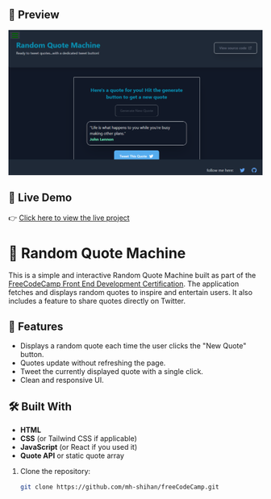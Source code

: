 ## 📸 Preview

![Random Quote Machine Screenshot](random-quote-machine.png) <!-- Replace with actual screenshot if available -->

## 🔗 Live Demo

👉 [Click here to view the live project](hhttps://codepen.io/Mahmudul-Hasan-Shihan/full/ByymXXX)

# 🎲 Random Quote Machine

This is a simple and interactive Random Quote Machine built as part of the [FreeCodeCamp Front End Development Certification](https://www.freecodecamp.org/learn). The application fetches and displays random quotes to inspire and entertain users. It also includes a feature to share quotes directly on Twitter.

## 🚀 Features

- Displays a random quote each time the user clicks the "New Quote" button.
- Quotes update without refreshing the page.
- Tweet the currently displayed quote with a single click.
- Clean and responsive UI.

## 🛠️ Built With

- **HTML**
- **CSS** (or Tailwind CSS if applicable)
- **JavaScript** (or React if you used it)
- **Quote API** or static quote array

1. Clone the repository:
   ```bash
   git clone https://github.com/mh-shihan/freeCodeCamp.git
   ```

